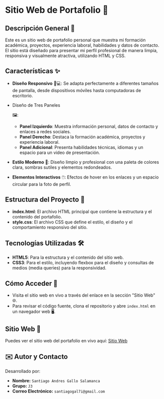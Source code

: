 # Sitio Web de Portafolio 🌟

## Descripción General 📝

Este es un sitio web de portafolio personal que muestra mi formación académica, proyectos, experiencia laboral, habilidades y datos de contacto. El sitio está diseñado para presentar mi perfil profesional de manera limpia, responsiva y visualmente atractiva, utilizando HTML y CSS.

## Características ✨

- **Diseño Responsivo** 📱💻: Se adapta perfectamente a diferentes tamaños de pantalla, desde dispositivos móviles hasta computadoras de escritorio.

- Diseño de Tres Paneles

   🖼️:

  - **Panel Izquierdo**: Muestra información personal, datos de contacto y enlaces a redes sociales.
  - **Panel Derecho**: Destaca la formación académica, proyectos y experiencia laboral.
  - **Panel Adicional**: Presenta habilidades técnicas, idiomas y un espacio para un video de presentación.

- **Estilo Moderno** 🎨: Diseño limpio y profesional con una paleta de colores clara, sombras sutiles y elementos redondeados.

- **Elementos Interactivos** 🖱️: Efectos de hover en los enlaces y un espacio circular para la foto de perfil.

## Estructura del Proyecto 📁

- **index.html**: El archivo HTML principal que contiene la estructura y el contenido del portafolio.
- **style.css**: El archivo CSS que define el estilo, el diseño y el comportamiento responsivo del sitio.

## Tecnologías Utilizadas 🛠️

- **HTML5**: Para la estructura y el contenido del sitio web.
- **CSS3**: Para el estilo, incluyendo flexbox para el diseño y consultas de medios (media queries) para la responsividad.

## Cómo Acceder 🚀

- Visita el sitio web en vivo a través del enlace en la sección "Sitio Web" 🌐.
- Para revisar el código fuente, clona el repositorio y abre `index.html` en un navegador web 🖥️.

## Sitio Web 🔗

Puedes ver el sitio web del portafolio en vivo aquí: [Sitio Web](encharting-crostata-8f6e9d.netlify.app)



## ✉️ Autor y Contacto

Desarrollado por:

*   **Nombre:** `Santiago Andres Gallo Salamanca`
*   **Grupo:** `J3`
*   **Correo Electrónico:** `santiagogal7i@gmail.com`